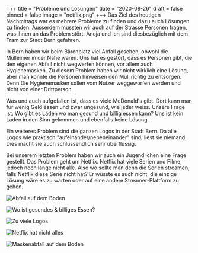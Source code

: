 +++
title = "Probleme und Lösungen"
date = "2020-08-26"
draft = false
pinned = false
image = "netflix.png"
+++
Das Ziel des heutigen Nachmittags war es mehrere Probleme zu finden und dazu auch Lösungen zu finden. Ausserdem mussten wir auch auf der Strasse Personen fragen, was ihnen an das Problem stört. Anoja und ich sind diesbezüglich mit dem Tram zur Stadt Bern gefahren.

In Bern haben wir beim Bärenplatz viel Abfall gesehen, obwohl die Mülleimer in der Nähe waren. Uns hat es gestört, dass es Personen gibt, die den eigenen Abfall nicht wegwerfen können, vor allem auch Hygienemasken. Zu diesem Problem haben wir nicht wirklich eine Lösung, aber man könnte die Personen hinweisen den Müll richtig zu entsorgen. Denn Die Hygienemasken sollen vom Nutzer weggeworfen werden und nicht von einer Drittperson.

Was und auch aufgefallen ist, dass es viele McDonald's gibt. Dort kann man für wenig Geld essen und zwar ungesund, wie jeder weiss. Unsere Frage ist: Wo gibt es Läden wo man gesund und billig essen kann? Uns ist kein Laden in den Sinn gekommen und ebenfalls keine Lösung.

Ein weiteres Problem sind die ganzen Logos in der Stadt Bern. Da alle Logos wie praktisch "aufeinander/nebeneinander" sind, liest sie niemand. Dies macht sie auch schlussendlich sehr überflüssig.

Bei unserem letzten Problem haben wir auch ein Jugendlichen eine Frage gestellt. Das Problem geht um Netflix. Netflix hat viele Serien und Filme, jedoch noch lange nicht alle. Also wo sollte man denn die Serien streamen, falls Netflix diese Serie nicht hat? Er wüsste es auch nicht, die einzige Lösung wäre es zu warten oder auf eine andere Streamer-Plattform zu gehen.

![](microsoftteams-image.png "Abfall auf dem Boden")

![](microsoftteams-image-1-.png "Wo ist gesundes & billiges Essen?")

![](logos.png "Zu viele Logos")

![](netflix.png "Netflix hat nicht alles")

![](mc-wo-ist-healthy-food.png "Maskenabfall auf dem Boden")